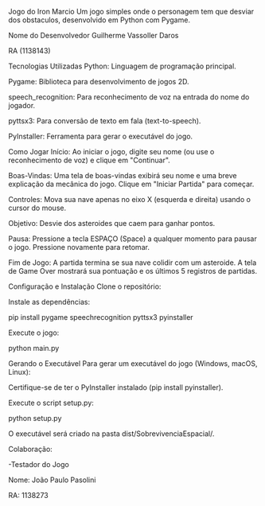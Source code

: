 Jogo do Iron Marcio
Um jogo simples onde o personagem tem que desviar dos obstaculos, desenvolvido em Python com Pygame.

Nome do Desenvolvedor 
Guilherme Vassoller Daros

RA (1138143)

Tecnologias Utilizadas
Python: Linguagem de programação principal.

Pygame: Biblioteca para desenvolvimento de jogos 2D.

speech_recognition: Para reconhecimento de voz na entrada do nome do jogador.

pyttsx3: Para conversão de texto em fala (text-to-speech).

PyInstaller: Ferramenta para gerar o executável do jogo.

Como Jogar
Início: Ao iniciar o jogo, digite seu nome (ou use o reconhecimento de voz) e clique em "Continuar".

Boas-Vindas: Uma tela de boas-vindas exibirá seu nome e uma breve explicação da mecânica do jogo. Clique em "Iniciar Partida" para começar.

Controles: Mova sua nave apenas no eixo X (esquerda e direita) usando o cursor do mouse.

Objetivo: Desvie dos asteroides que caem para ganhar pontos.

Pausa: Pressione a tecla ESPAÇO (Space) a qualquer momento para pausar o jogo. Pressione novamente para retomar.

Fim de Jogo: A partida termina se sua nave colidir com um asteroide. A tela de Game Over mostrará sua pontuação e os últimos 5 registros de partidas.



Configuração e Instalação
Clone o repositório:


Instale as dependências:

pip install pygame speechrecognition pyttsx3 pyinstaller

Execute o jogo:

python main.py

Gerando o Executável
Para gerar um executável do jogo (Windows, macOS, Linux):

Certifique-se de ter o PyInstaller instalado (pip install pyinstaller).

Execute o script setup.py:

python setup.py

O executável será criado na pasta dist/SobrevivenciaEspacial/.




Colaboração: 

-Testador do Jogo

Nome: João Paulo Pasolini

RA: 1138273